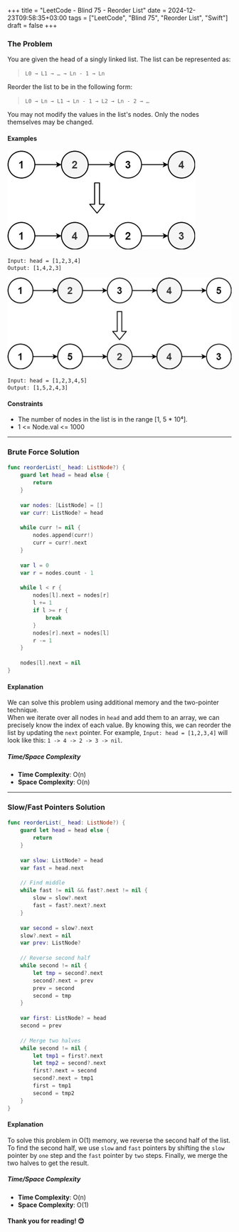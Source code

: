 +++
title = "LeetCode - Blind 75 - Reorder List"
date = 2024-12-23T09:58:35+03:00
tags = ["LeetCode", "Blind 75", "Reorder List", "Swift"]
draft = false
+++

### The Problem
You are given the head of a singly linked list. The list can be represented as:
> `L0 → L1 → … → Ln - 1 → Ln`  

Reorder the list to be in the following form:

> `L0 → Ln → L1 → Ln - 1 → L2 → Ln - 2 → …`  

You may not modify the values in the list's nodes. Only the nodes themselves may be changed.

#### Examples
![alt image](images/reorder1linked-list.jpg#center)
``` 
Input: head = [1,2,3,4]
Output: [1,4,2,3]
```

![alt image](images/reorder2-linked-list.jpg#center)
```
Input: head = [1,2,3,4,5]
Output: [1,5,2,4,3]
```

#### Constraints
* The number of nodes in the list is in the range [1, 5 * 10⁴].
* 1 <= Node.val <= 1000

---

### Brute Force Solution
```swift
func reorderList(_ head: ListNode?) {
    guard let head = head else {
        return
    }

    var nodes: [ListNode] = []
    var curr: ListNode? = head
        
    while curr != nil {
        nodes.append(curr!)
        curr = curr!.next
    }

    var l = 0
    var r = nodes.count - 1
        
    while l < r {
        nodes[l].next = nodes[r]
        l += 1
        if l >= r {
            break
        }
        nodes[r].next = nodes[l]
        r -= 1
    }

    nodes[l].next = nil
}
```

#### Explanation
We can solve this problem using additional memory and the two-pointer technique.  
When we iterate over all nodes in `head` and add them to an array, we can precisely know the index of each value. By knowing this, we can reorder the list by updating the `next` pointer. For example, `Input: head = [1,2,3,4]` will look like this: `1 -> 4 -> 2 -> 3 -> nil`.

##### Time/Space Complexity
* **Time Complexity**: O(n)  
* **Space Complexity**: O(n)  

---

### Slow/Fast Pointers Solution
```swift
func reorderList(_ head: ListNode?) {
    guard let head = head else {
        return
    }

    var slow: ListNode? = head
    var fast = head.next

    // Find middle
    while fast != nil && fast?.next != nil {
        slow = slow?.next
        fast = fast?.next?.next
    }

    var second = slow?.next
    slow?.next = nil
    var prev: ListNode?

    // Reverse second half
    while second != nil {
        let tmp = second?.next
        second?.next = prev
        prev = second
        second = tmp
    }

    var first: ListNode? = head
    second = prev

    // Merge two halves
    while second != nil {
        let tmp1 = first?.next
        let tmp2 = second?.next
        first?.next = second
        second?.next = tmp1
        first = tmp1
        second = tmp2
    }
}
```

#### Explanation
To solve this problem in O(1) memory, we reverse the second half of the list.  
To find the second half, we use `slow` and `fast` pointers by shifting the `slow` pointer by `one` step and the `fast` pointer by `two` steps. Finally, we merge the two halves to get the result.

##### Time/Space Complexity
* **Time Complexity**: O(n)  
* **Space Complexity**: O(1)  

#### Thank you for reading! 😊
